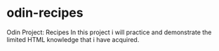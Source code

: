 # odin-recipes
Odin Project: Recipes
In this project i will practice and demonstrate the limited HTML knowledge that i have acquired.
